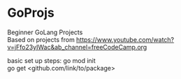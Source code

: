 # GoProjs
Beginner GoLang Projects </br>
Based on projects from https://www.youtube.com/watch?v=jFfo23yIWac&ab_channel=freeCodeCamp.org </br>

basic set up steps:
go mod init <br>
go get <github.com/link/to/package> </br>
